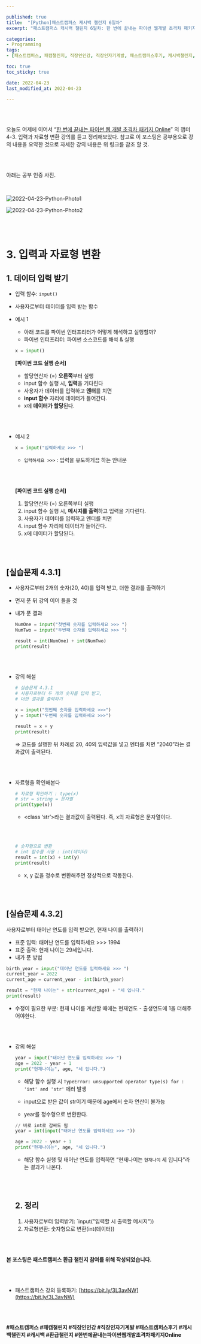 ```yaml
---

published: true
title:  "[Python]패스트캠퍼스 캐시백 챌린지 6일차"
excerpt: "패스트캠퍼스 캐시백 챌린지 6일차: 한 번에 끝내는 파이썬 웹개발 초격차 패키지 Online"

categories:
- Programming
tags:
- [패스트캠퍼스, 패캠챌린지, 직장인인강, 직장인자기계발, 패스트캠퍼스후기, 캐시백챌린지, 캐시백, 환급챌린지, 한번에끝내는파이썬웹개발초격차패키지Online]

toc: true
toc_sticky: true

date: 2022-04-23
last_modified_at: 2022-04-23

---
```


<br/><br/>

오늘도 어제에 이어서 “[한 번에 끝내는 파이썬 웹 개발 초격차 패키지 Online](https://fastcampus.co.kr/dev_online_pyweb)” 의 챕터 4-3. 입력과 자료형 변환 강의를 듣고 정리해보았다. 참고로 이 포스팅은 공부용으로 강의 내용을 요약한 것으로 자세한 강의 내용은 위 링크를 참조 할 것.

<br/><br/>

아래는 공부 인증 사진.

<br/>

![2022-04-23-Python-Photo1](/assets/images/2022-04-23-Python-Photo/2022-04-23-Python-Photo1.jpg)

![2022-04-23-Python-Photo2](/assets/images/2022-04-23-Python-Photo/2022-04-23-Python-Photo2.jpg)

<br/><br/>

# 3. 입력과 자료형 변환

## 1. 데이터 입력 받기

- 입력 함수: `input()`
- 사용자로부터 데이터를 입력 받는 함수
- 예시 1
    - 아래 코드를 파이썬 인터프리터가 어떻게 해석하고 실행할까?
    - 파이썬 인터프리터: 파이썬 소스코드를 해석 & 실행
    
    ```python
    x = input()
    
    ```
    
    **[파이썬 코드 실행 순서]**
    
    - 할당연산자 (=) **오른쪽**부터 실행
    - input 함수 실행 시, **입력**을 기다린다
    - 사용자가 데이터를 입력하고 **엔터**를 치면
    - **input 함수** 자리에 데이터가 들어간다.
    - x에 **데이터가 할당**된다.

<br/><br/>

- 예시 2
    
    ```python
    x = input("입력하세요 >>> ")
    ```
    
    - `입력하세요 >>>` : 입력을 유도하게끔 하는 안내문
    
    <br/><br/>
    
    **[파이썬 코드 실행 순서]**
    
    1. 할당연산자 (=) 오른쪽부터 실행
    2. input 함수 실행 시, **메시지를 출력**하고 입력을 기다린다.
    3. 사용자가 데이터를 입력하고 엔터를 치면
    4. input 함수 자리에 데이터가 들어간다.
    5. x에 데이터가 할당된다.

<br/><br/>

## [실습문제 4.3.1]

- 사용자로부터 2개의 숫자(20, 40)를 입력 받고, 더한 결과를 출력하기
- 먼저 푼 뒤 강의 이어 들을 것
- 내가 푼 결과
    
    ```python
    NumOne = input("첫번째 숫자를 입력하세요 >>> ")
    NumTwo = input("두번째 숫자를 입력하세요 >>> ")
    
    result = int(NumOne) + int(NumTwo)
    print(result)
    ```
    

<br/><br/>

- 강의 해설
    
    ```python
    # 실습문제 4.3.1
    # 사용자로부터 두 개의 숫자를 입력 받고,
    # 더한 결과를 출력하기
    
    x = input("첫번째 숫자를 입력하세요 >>>")
    y = input("두번째 숫자를 입력하세요 >>>")
    
    result = x + y
    print(result)
    ```
    
    ⇒ 코드를 실행한 뒤 차례로 20, 40의 입력값을 넣고 엔터를 치면 “2040”라는 결과값이 출력된다.
    

<br/><br/>

- 자료형을 확인해본다
    
    ```python
    # 자료형 확인하기 : type(x)
    # str = string = 문자열
    print(type(x))
    ```
    
    - <class ‘str’>라는 결과값이 출력된다. 즉, x의 자료형은 문자열이다.
    
    <br/><br/>
    
    ```python
    # 숫자형으로 변환
    # int 함수를 사용 : int(데이터)
    result = int(x) + int(y)
    print(result)
    ```
    
    - x, y 값을 정수로 변환해주면 정상적으로 작동한다.

<br/><br/>

## [실습문제 4.3.2]

사용자로부터 태어난 연도를 입력 받으면, 현재 나이를 출력하기

- 표준 입력: 태어난 연도를 입력하세요 >>> 1994
- 표준 출력: 현재 나이는 29세입니다.
- 내가 푼 방법

```python
birth_year = input("태어난 연도를 입력하세요 >>> ")
current_year = 2022
current_age = current_year - int(birth_year)

result = "현재 나이는" + str(current_age) + "세 입니다."
print(result)
```

- 수정이 필요한 부분: 현재 나이를 계산할 때에는 현재연도 - 출생연도에 1을 더해주어야한다.

<br/><br/>

- 강의 해설
    
    ```python
    year = input("태어난 연도를 입력하세요 >>> ")
    age = 2022 - year + 1
    print("현재나이는", age, "세 입니다.")
    ```
    
    - 해당 함수 실행 시 `TypeError: unsupported operator type(s) for : 'int' and 'str'` 에러 발생
    - input으로 받은 값이 str이기 때문에 age에서 숫자 연산이 불가능
    
    - year를 정수형으로 변환한다.
    
    ```python
    // 바로 int로 감싸도 됨
    year = int(input("태어난 연도를 입력하세요 >>> "))
    
    age = 2022 - year + 1
    print("현재나이는", age, "세 입니다.")
    ```
    
    - 해당 함수 실행 및 태어난 연도를 입력하면 “현재나이는 `현재나이` 세 입니다"라는 결과가 나온다.
    
    <br/><br/>
    
    ## 2. 정리
    
    1. 사용자로부터 입력받기: `input("입력할 시 출력할 메시지"))
    2. 자료형변환: 숫자형으로 변환(int(데이터))

<br/><br/>

**본 포스팅은 패스트캠퍼스 환급 챌린지 참여를 위해 작성되었습니다.**

<br/><br/>

- 패스트캠퍼스 강의 등록하기: [https://bit.ly/3L3avNW](https://bit.ly/3L3avNW)

<br/><br/>

**#패스트캠퍼스 #패캠챌린지 #직장인인강 #직장인자기계발 #패스트캠퍼스후기 #캐시백챌린지 #캐시백 #환급챌린지 #한번에끝내는파이썬웹개발초격차패키지Online**